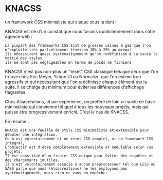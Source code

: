 KNACSS
======

un framework CSS minimaliste qui claque sous la dent !

KNACSS est né d'un constat que nous faisons quotidiennement dans notre agence web :

    La plupart des frameworks CSS sont de grosses usines à gaz que l'on n'exploite très partiellement (environ 10% à 20% au mieux)
    Ils nécessitent quasi systématiquement qu'on redéfinisse à sa sauce la moitié des styles
    Ils ne sont pas négligeables en terme de poids de fichiers

KNACSS n'est pas non-plus un "reset" CSS classique tels que ceux que l'on trouve chez Eric Meyer, Yahoo UI ou Normalizr, que l'on estime trop agressifs et qui nécessitent que l'on redéfinisse chaque élément par la suite. Il se charge du minimum pour éviter les différences d'affichage flagrantes.

Chez Alsacréations, et par expérience, on préfère de loin un socle de base minimaliste qui convienne tel quel à tous les nouveaux projets, mais qui puisse être progressivement enrichi. C'est le cas de KNACSS.

En résumé :

    KNACSS est une feuille de style CSS minimaliste et extensible pour débuter une intégration,
    Ce n'est volontairement ni un reset CSS complet, ni un framework CSS intégral,
    L'objectif est d'être complètement extensible et modulable selon vos projets,
    Il est constitué d'un fichier CSS unique pour éviter des requêtes et des chargements inutiles,
    Il n'est volontairement associé à aucun préprocesseur tel que LESS ou SASS parce que nous (Alsacréations) ne les employons pas systématiquement, mais rien ne vous en empêche.
